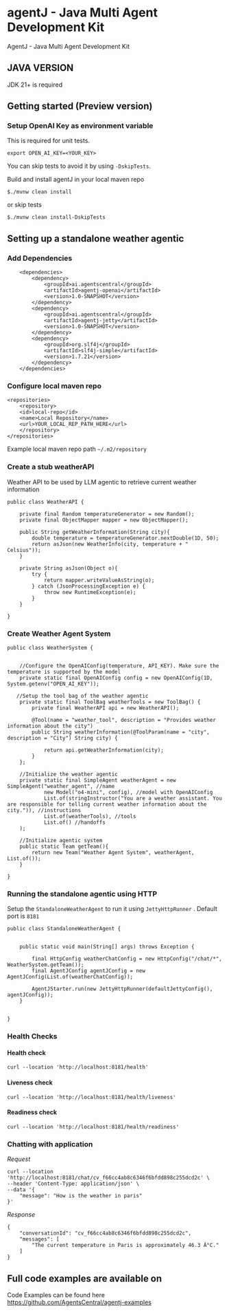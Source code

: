 # agentJ - Java Multi Agent Development Kit


AgentJ - Java Multi Agent Development Kit

## JAVA VERSION 
JDK 21+ is required

## Getting started (Preview version)

### Setup OpenAI Key as environment variable
This is required for unit tests. 

`export OPEN_AI_KEY=<YOUR_KEY>`

You can skip tests to avoid it by using `-DskipTests`.

Build and install agentJ in your local maven repo

`$./mvnw clean install`

or skip tests

`$./mvnw clean install-DskipTests`


## Setting up a standalone weather agentic

### Add Dependencies

```
    <dependencies>
        <dependency>
            <groupId>ai.agentscentral</groupId>
            <artifactId>agentj-openai</artifactId>
            <version>1.0-SNAPSHOT</version>
        </dependency>
        <dependency>
            <groupId>ai.agentscentral</groupId>
            <artifactId>agentj-jetty</artifactId>
            <version>1.0-SNAPSHOT</version>
        </dependency>
        <dependency>
            <groupId>org.slf4j</groupId>
            <artifactId>slf4j-simple</artifactId>
            <version>1.7.21</version>
        </dependency>        
    </dependencies>
```
### Configure local maven repo


```
<repositories>
    <repository>
    <id>local-repo</id>
    <name>Local Repository</name>
    <url>YOUR_LOCAL_REP_PATH_HERE</url> 
    </repository>
</repositories>
```

Example local maven repo path  `~/.m2/repository`


### Create a stub weatherAPI
Weather API to be used by LLM agentic to retrieve current weather information
```
public class WeatherAPI {

    private final Random temperatureGenerator = new Random();
    private final ObjectMapper mapper = new ObjectMapper();

    public String getWeatherInformation(String city){
        double temperature = temperatureGenerator.nextDouble(1D, 50);
        return asJson(new WeatherInfo(city, temperature + " Celsius"));
    }

    private String asJson(Object o){
        try {
            return mapper.writeValueAsString(o);
        } catch (JsonProcessingException e) {
            throw new RuntimeException(e);
        }
    }

}
```
### Create Weather Agent System

```
public class WeatherSystem {


    //Configure the OpenAIConfig(temperature, API_KEY). Make sure the temperature is supported by the model 
    private static final OpenAIConfig config = new OpenAIConfig(1D, System.getenv("OPEN_AI_KEY"));

   //Setup the tool bag of the weather agentic
    private static final ToolBag weatherTools = new ToolBag() {
        private final WeatherAPI api = new WeatherAPI();

        @Tool(name = "weather_tool", description = "Provides weather information about the city")
        public String weatherInformation(@ToolParam(name = "city", description = "City") String city) {

            return api.getWeatherInformation(city);
        }
    };

    //Initialize the weather agentic
    private static final SimpleAgent weatherAgent = new SimpleAgent("weather_agent", //name 
            new Model("o4-mini", config), //model with OpenAIConfig
            List.of(stringInstructor("You are a weather assistant. You are responsible for telling current weather information about the city.")), //instructions
            List.of(weatherTools), //tools
            List.of() //handoffs
    );

    //Initialize agentic system
    public static Team getTeam(){
        return new Team("Weather Agent System", weatherAgent, List.of());
    }

}

```
### Running the standalone agentic using HTTP

Setup the `StandaloneWeatherAgent` to run it using `JettyHttpRunner` . Default port is `8181`

```
public class StandaloneWeatherAgent {


    public static void main(String[] args) throws Exception {

        final HttpConfig weatherChatConfig = new HttpConfig("/chat/*", WeatherSystem.getTeam());
        final AgentJConfig agentJConfig = new AgentJConfig(List.of(weatherChatConfig));

        AgentJStarter.run(new JettyHttpRunner(defaultJettyConfig(), agentJConfig));
    }


}

```

### Health Checks

#### Health check

`curl --location 'http://localhost:8181/health'`

#### Liveness check

`curl --location 'http://localhost:8181/health/liveness'`

#### Readiness check

`curl --location 'http://localhost:8181/health/readiness'`

### Chatting with application

*Request*

```
curl --location 'http://localhost:8181/chat/cv_f66cc4ab8c6346f6bfdd898c255dcd2c' \
--header 'Content-Type: application/json' \
--data '{
    "message": "How is the weather in paris"
}'
```

*Response*

```
{
    "conversationId": "cv_f66cc4ab8c6346f6bfdd898c255dcd2c",
    "messages": [
        "The current temperature in Paris is approximately 46.3 Â°C."
    ]
}
```


## Full code examples are available on

Code Examples can be found here
https://github.com/AgentsCentral/agentj-examples



